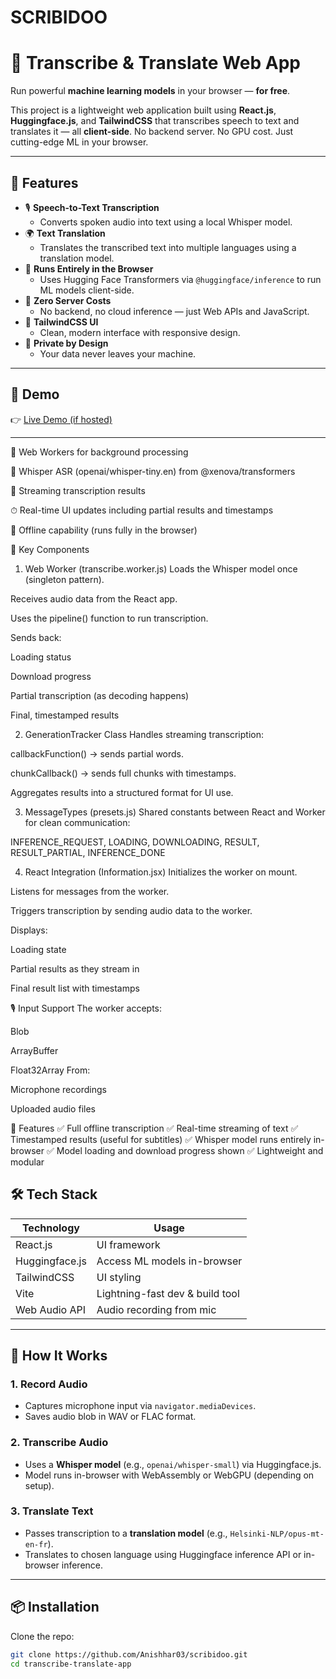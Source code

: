 # SCRIBIDOO
# 🧠 Transcribe & Translate Web App

Run powerful **machine learning models** in your browser — **for free**.

This project is a lightweight web application built using **React.js**, **Huggingface.js**, and **TailwindCSS** that transcribes speech to text and translates it — all **client-side**. No backend server. No GPU cost. Just cutting-edge ML in your browser.

---

## 🚀 Features

- 🎙️ **Speech-to-Text Transcription**
  - Converts spoken audio into text using a local Whisper model.
- 🌍 **Text Translation**
  - Translates the transcribed text into multiple languages using a translation model.
- 🧠 **Runs Entirely in the Browser**
  - Uses Hugging Face Transformers via `@huggingface/inference` to run ML models client-side.
- 💸 **Zero Server Costs**
  - No backend, no cloud inference — just Web APIs and JavaScript.
- 💅 **TailwindCSS UI**
  - Clean, modern interface with responsive design.
- 🔐 **Private by Design**
  - Your data never leaves your machine.

---

## 🧪 Demo

👉 [Live Demo (if hosted)]([https://your-live-link.com](https://scribidoo.vercel.app/))


---
🧩 Web Workers for background processing

🧠 Whisper ASR (openai/whisper-tiny.en) from @xenova/transformers

💬 Streaming transcription results

⏱ Real-time UI updates including partial results and timestamps

💾 Offline capability (runs fully in the browser)

🔧 Key Components
1. Web Worker (transcribe.worker.js)
Loads the Whisper model once (singleton pattern).

Receives audio data from the React app.

Uses the pipeline() function to run transcription.

Sends back:

Loading status

Download progress

Partial transcription (as decoding happens)

Final, timestamped results

2. GenerationTracker Class
Handles streaming transcription:

callbackFunction() → sends partial words.

chunkCallback() → sends full chunks with timestamps.

Aggregates results into a structured format for UI use.

3. MessageTypes (presets.js)
Shared constants between React and Worker for clean communication:

INFERENCE_REQUEST, LOADING, DOWNLOADING, RESULT, RESULT_PARTIAL, INFERENCE_DONE

4. React Integration (Information.jsx)
Initializes the worker on mount.

Listens for messages from the worker.

Triggers transcription by sending audio data to the worker.

Displays:

Loading state

Partial results as they stream in

Final result list with timestamps

🎙 Input Support
The worker accepts:

Blob

ArrayBuffer

Float32Array
From:

Microphone recordings

Uploaded audio files

🚀 Features
✅ Full offline transcription
✅ Real-time streaming of text
✅ Timestamped results (useful for subtitles)
✅ Whisper model runs entirely in-browser
✅ Model loading and download progress shown
✅ Lightweight and modular
## 🛠️ Tech Stack

| Technology       | Usage                             |
|------------------|------------------------------------|
| React.js         | UI framework                      |
| Huggingface.js   | Access ML models in-browser       |
| TailwindCSS      | UI styling                        |
| Vite             | Lightning-fast dev & build tool   |
| Web Audio API    | Audio recording from mic          |

---

## 🧩 How It Works

### 1. **Record Audio**

- Captures microphone input via `navigator.mediaDevices`.
- Saves audio blob in WAV or FLAC format.

### 2. **Transcribe Audio**

- Uses a **Whisper model** (e.g., `openai/whisper-small`) via Huggingface.js.
- Model runs in-browser with WebAssembly or WebGPU (depending on setup).

### 3. **Translate Text**

- Passes transcription to a **translation model** (e.g., `Helsinki-NLP/opus-mt-en-fr`).
- Translates to chosen language using Huggingface inference API or in-browser inference.

---

## 📦 Installation

Clone the repo:

```bash
git clone https://github.com/Anishhar03/scribidoo.git
cd transcribe-translate-app

